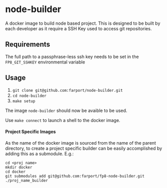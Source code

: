 # node-builder

A docker image to build node based project.  This is designed to be built
by each developer as it require a SSH Key used to access git repositories.

## Requirements

The full path to a passphrase-less ssh key needs to be set in the `FP8_GIT_SSHKEY`
environmental variable

## Usage

1. `git clone git@github.com:farport/node-builder.git`
1. `cd node-builder`
1. `make setup`

The image `node-builder` should now be avaible to be used.

Use `make connect` to launch a shell to the docker image.

#### Project Specific Images

As the name of the docker image is sourced from the name of the parent
directory, to create a project specific builder can be easily accomplished
by adding this as a submodule.  E.g.:

```
cd <proj name>
mkdir docker
cd docker
git submodules add git@github.com:farport/fp8-node-builder.git ./proj_name_builder
```
